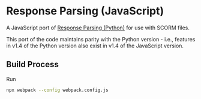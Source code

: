 # Response Parsing (JavaScript)

A JavaScript port of [Response Parsing (Python)](https://github.com/BM345/ResponseParsingPython) for use with SCORM files.

This port of the code maintains parity with the Python version - i.e., features in v1.4 of the Python version also exist in v1.4 of the JavaScript version.

## Build Process

Run

```bash
npx webpack --config webpack.config.js
```